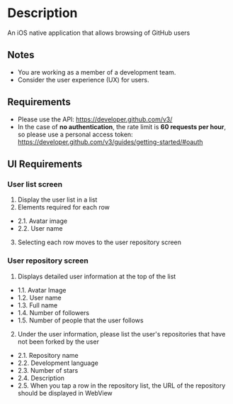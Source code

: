 # Description

An iOS native application that allows browsing of GitHub users

## Notes
* You are working as a member of a development team.
* Consider the user experience (UX) for users.


## Requirements
* Please use the API: https://developer.github.com/v3/
* In the case of **no authentication**, the rate limit is **60 requests per hour**, so please use a personal access token: https://developer.github.com/v3/guides/getting-started/#oauth

## UI Requirements
### User list screen
1. Display the user list in a list
2. Elements required for each row
- 2.1. Avatar image
- 2.2. User name
3. Selecting each row moves to the user repository screen

### User repository screen
1. Displays detailed user information at the top of the list
- 1.1. Avatar Image
- 1.2. User name
- 1.3. Full name
- 1.4. Number of followers
- 1.5. Number of people that the user follows
2. Under the user information, please list the user's repositories that have not been forked by the user
- 2.1. Repository name
- 2.2. Development language
- 2.3. Number of stars
- 2.4. Description
- 2.5. When you tap a row in the repository list, the URL of the repository should be displayed in WebView


